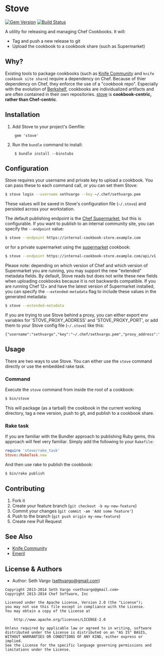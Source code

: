 Stove
=====
[![Gem Version](http://img.shields.io/gem/v/stove.svg?style=flat-square)][gem]
[![Build Status](http://img.shields.io/travis/sethvargo/stove.svg?style=flat-square)][travis]

[gem]: https://rubygems.org/gems/stove
[travis]: http://travis-ci.org/sethvargo/stove

A utility for releasing and managing Chef Cookbooks. It will:

- Tag and push a new release to git
- Upload the cookbook to a cookbook share (such as Supermarket)


Why?
----
Existing tools to package cookbooks (such as [Knife Community](https://github.com/miketheman/knife-community) and `knife cookbook site share`) require a dependency on Chef. Because of thier dependency on Chef, they enforce the use of a "cookbook repo". Especially with the evolution of [Berkshelf](https://github.com/RiotGames/berkshelf), cookbooks are individualized artifacts and are often contained in their own repositories. [stove](https://github.com/sethvargo/stove) is **cookbook-centric, rather than Chef-centric**.


Installation
------------
1. Add Stove to your project's Gemfile:

        gem 'stove'

2. Run the `bundle` command to install:

        $ bundle install --binstubs


Configuration
-------------
Stove requires your username and private key to upload a cookbook. You can pass these to each command call, or you can set them Stove:

```bash
$ stove login --username sethvargo --key ~/.chef/sethvargo.pem
```

These values will be saved in Stove's configuration file (`~/.stove`) and persisted across your workstation.

The default publishing endpoint is the [Chef Supermarket](https://supermarket.chef.io), but this is configurable. If you want to publish to an internal community site, you can specify the `--endpoint` value:

```bash
$ stove --endpoint https://internal-cookbook-store.example.com
```

or for a private supermarket using the [supermarket](https://supermarket.chef.io/cookbooks/supermarket) cookbook:

```bash
$ stove --endpoint https://internal-cookbook-store.example.com/api/v1
```

Please note: depending on which version of Chef and which version of Supermarket you are running, you may support the new "extended" metadata fields. By default, Stove reads but does not write these new fields when uploading cookbooks because it is not backwards compatible. If you are running Chef 12+ and have the latest version of Supermarket installed, you can specify the `--extended-metadata` flag to include these values in the generated metadata:

```bash
$ stove --extended-metadata
```

If you are trying to use Stove behind a proxy, you can either export env variables for 'STOVE_PROXY_ADDRESS' and 'STOVE_PROXY_PORT', or add them to your Stove config file (`~/.stove`) like this:
```
{"username":"sethvargo","key":"~/.chef/sethvargo.pem","proxy_address":"myproxy.example.com","proxy_port":"8080"}
```

Usage
-----
There are two ways to use Stove. You can either use the `stove` command directly or use the embedded rake task.

### Command
Execute the `stove` command from inside the root of a cookbook:

```bash
$ bin/stove
```

This will package (as a tarball) the cookbook in the current working directory, tag a new version, push to git, and publish to a cookbook share.

### Rake task
If you are familiar with the Bundler approach to publishing Ruby gems, this approach will feel very familiar. Simply add the following to your `Rakefile`:

```ruby
require 'stove/rake_task'
Stove::RakeTask.new
```

And then use rake to publish the cookbook:

```bash
$ bin/rake publish
```


Contributing
------------
1. Fork it
2. Create your feature branch (`git checkout -b my-new-feature`)
3. Commit your changes (`git commit -am 'Add some feature'`)
4. Push to the branch (`git push origin my-new-feature`)
5. Create new Pull Request


See Also
--------
- [Knife Community](https://github.com/miketheman/knife-community)
- [Emeril](https://github.com/fnichol/emeril)


License & Authors
-----------------
- Author: Seth Vargo (sethvargo@gmail.com)

```text
Copyright 2013-2014 Seth Vargo <sethvargo@gmail.com>
Copyright 2013-2014 Chef Software, Inc

Licensed under the Apache License, Version 2.0 (the "License");
you may not use this file except in compliance with the License.
You may obtain a copy of the License at

    http://www.apache.org/licenses/LICENSE-2.0

Unless required by applicable law or agreed to in writing, software
distributed under the License is distributed on an "AS IS" BASIS,
WITHOUT WARRANTIES OR CONDITIONS OF ANY KIND, either express or implied.
See the License for the specific language governing permissions and
limitations under the License.
```
